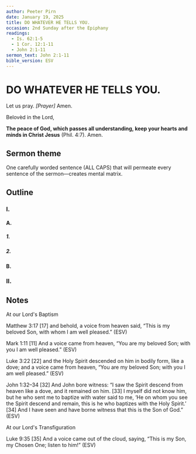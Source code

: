 ```yaml
---
author: Peeter Pirn
date: January 19, 2025
title: DO WHATEVER HE TELLS YOU.
occasion: 2nd Sunday after the Epiphany
readings:
  - Is. 62:1-5
  - 1 Cor. 12:1-11
  - John 2:1-11
sermon_text: John 2:1-11
bible_version: ESV
---
```


# DO WHATEVER HE TELLS YOU.

Let us pray. *\[Prayer]*  Amen.

Belovèd in the Lord,



**The peace of God, which passes all understanding, keep your hearts and minds in Christ Jesus** (Phil. 4:7). Amen.

## Sermon theme
One carefully worded sentence (ALL CAPS) that will permeate every sentence of the sermon—creates mental matrix.
## Outline
### I.
#### A.
##### 1.
##### 2.
#### B.
### II.
## Notes
At our Lord's Baptism

Matthew 3:17
\[17] and behold, a voice from heaven said, “This is my beloved Son, with whom I am well pleased.” (ESV)

Mark 1:11
\[11] And a voice came from heaven, “You are my beloved Son; with you I am well pleased.” (ESV)

Luke 3:22
\[22] and the Holy Spirit descended on him in bodily form, like a dove; and a voice came from heaven, “You are my beloved Son; with you I am well pleased.” (ESV)

John 1:32–34
\[32] And John bore witness: “I saw the Spirit descend from heaven like a dove, and it remained on him. \[33] I myself did not know him, but he who sent me to baptize with water said to me, ‘He on whom you see the Spirit descend and remain, this is he who baptizes with the Holy Spirit.’ \[34] And I have seen and have borne witness that this is the Son of God.” (ESV)

At our Lord's Transfiguration

Luke 9:35
\[35] And a voice came out of the cloud, saying, “This is my Son, my Chosen One; listen to him!” (ESV)